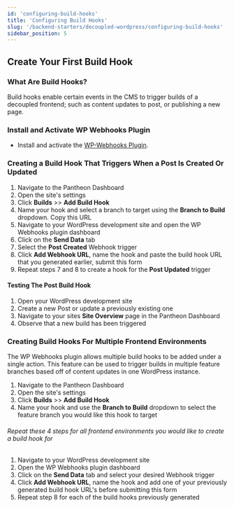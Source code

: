 ```yaml
---
id: 'configuring-build-hooks'
title: 'Configuring Build Hooks'
slug: '/backend-starters/decoupled-wordpress/configuring-build-hooks'
sidebar_position: 5
---
```


## Create Your First Build Hook

### What Are Build Hooks?

Build hooks enable certain events in the CMS to trigger builds of a decoupled
frontend; such as content updates to post, or publishing a new page.

### Install and Activate WP Webhooks Plugin

- Install and activate the
  [WP-Webhooks Plugin](https://wordpress.org/plugins/wp-webhooks/).

### Creating a Build Hook That Triggers When a Post Is Created Or Updated

1. Navigate to the Pantheon Dashboard
1. Open the site's settings
1. Click **Builds** >> **Add Build Hook**
1. Name your hook and select a branch to target using the **Branch to Build**
   dropdown. Copy this URL
1. Navigate to your WordPress development site and open the WP Webhooks plugin
   dashboard
1. Click on the **Send Data** tab
1. Select the **Post Created** Webhook trigger
1. Click **Add Webhook URL**, name the hook and paste the build hook URL that
   you generated earlier, submit this form
1. Repeat steps 7 and 8 to create a hook for the **Post Updated** trigger

#### Testing The Post Build Hook

1. Open your WordPress development site
1. Create a new Post or update a previously existing one
1. Navigate to your sites **Site Overview** page in the Pantheon Dashboard
1. Observe that a new build has been triggered

### Creating Build Hooks For Multiple Frontend Environments

The WP Webhooks plugin allows multiple build hooks to be added under a single
action. This feature can be used to trigger builds in multiple feature branches
based off of content updates in one WordPress instance.

1. Navigate to the Pantheon Dashboard
1. Open the site's settings
1. Click **Builds** >> **Add Build Hook**
1. Name your hook and use the **Branch to Build** dropdown to select the feature
   branch you would like this hook to target

###### Repeat these 4 steps for all frontend environments you would like to create a build hook for

1. Navigate to your WordPress development site
1. Open the WP Webhooks plugin dashboard
1. Click on the **Send Data** tab and select your desired Webhook trigger
1. Click **Add Webhook URL**, name the hook and add one of your previously
   generated build hook URL's before submitting this form
1. Repeat step 8 for each of the build hooks previously generated
